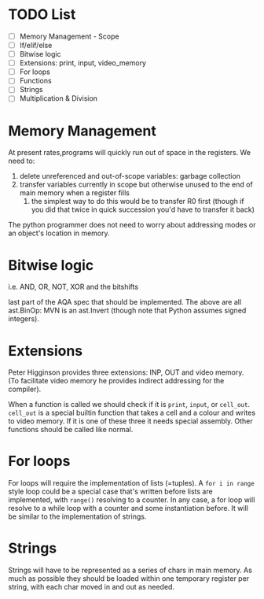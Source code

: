 # TODO List

- [ ] Memory Management - Scope
- [ ] If/elif/else
- [ ] Bitwise logic
- [ ] Extensions: print, input, video_memory
- [ ] For loops
- [ ] Functions
- [ ] Strings
- [ ] Multiplication & Division

# Memory Management

At present rates,programs will quickly run out of space in the registers.
We need to:
1. delete unreferenced and out-of-scope variables: garbage collection
2. transfer variables currently in scope but otherwise unused to the end of main memory when a register fills
    1. the simplest way to do this would be to transfer R0 first (though if you did that twice in quick succession you'd have to transfer it back)

The python programmer does not need to worry about addressing modes or an object's location in memory.

# Bitwise logic

i.e. AND, OR, NOT, XOR and the bitshifts

last part of the AQA spec that should be implemented.
The above are all ast.BinOp: MVN is an ast.Invert (though note that Python assumes signed integers).

# Extensions

Peter Higginson provides three extensions: INP, OUT and video memory.
(To facilitate video memory he provides indirect addressing for the compiler).

When a function is called we should check if it is `print`, `input`, or `cell_out`.
`cell_out` is a special builtin function that takes a cell and a colour and writes to video memory.
If it is one of these three it needs special assembly.
Other functions should be called like normal.

# For loops

For loops will require the implementation of lists (=tuples).
A `for i in range` style loop could be a special case that's written before lists are implemented, with `range()` resolving to a counter.
In any case, a for loop will resolve to a while loop with a counter and some instantiation before.
It will be similar to the implementation of strings.

# Strings 

Strings will have to be represented as a series of chars in main memory.
As much as possible they should be loaded within one temporary register per string, with each char moved in and out as needed.

